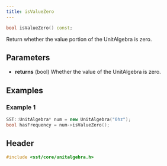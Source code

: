```yaml
---
title: isValueZero
---
```


```cpp
bool isValueZero() const;
```

Return whether the value portion of the UnitAlgebra is zero.

## Parameters
* **returns** (bool) Whether the value of the UnitAlgebra is zero.

## Examples

### Example 1
```cpp
SST::UnitAlgebra* num = new UnitAlgebra("0hz");
bool hasFrequency = num->isValueZero();
```

## Header
```cpp
#include <sst/core/unitalgebra.h>
```
